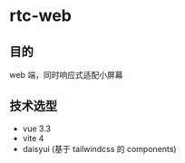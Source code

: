 # rtc-web

## 目的

web 端，同时响应式适配小屏幕

## 技术选型

- vue 3.3
- vite 4
- daisyui (基于 tailwindcss 的 components)
